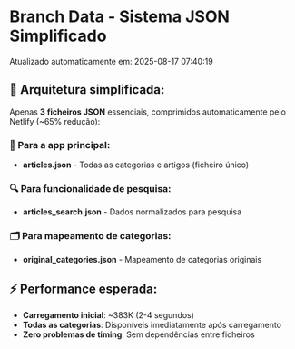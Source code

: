 # Branch Data - Sistema JSON Simplificado
Atualizado automaticamente em: 2025-08-17 07:40:19

## 🎯 Arquitetura simplificada:
Apenas **3 ficheiros JSON** essenciais, comprimidos automaticamente pelo Netlify (~65% redução):

### 📱 Para a app principal:
- **articles.json** - Todas as categorias e artigos (ficheiro único)

### 🔍 Para funcionalidade de pesquisa:
- **articles_search.json** - Dados normalizados para pesquisa

### 🗂️ Para mapeamento de categorias:
- **original_categories.json** - Mapeamento de categorias originais

## ⚡ Performance esperada:
- **Carregamento inicial**: ~383K (2-4 segundos)
- **Todas as categorias**: Disponíveis imediatamente após carregamento
- **Zero problemas de timing**: Sem dependências entre ficheiros
